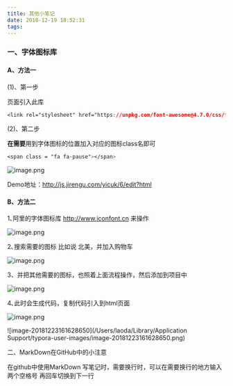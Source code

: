 ```yaml
---
title: 其他小笔记
date: 2018-12-19 18:52:31
tags:
---
```


### 一、字体图标库

#### A、方法一

(1)、第一步

页面引入此库 

```css
<link rel="stylesheet" href="https://unpkg.com/font-awesome@4.7.0/css/font-awesome.min.css"> 
```



(2)、第二步

**在需要**用到字体图标的位置加入对应的图标class名即可

```css
<span class = "fa fa-pause"></span>
```

![image.png](https://upload-images.jianshu.io/upload_images/14339384-2864972db904e3c9.png?imageMogr2/auto-orient/strip%7CimageView2/2/w/1240)



Demo地址：http://js.jirengu.com/yicuk/6/edit?html



#### B、方法二 

 1､阿里的字体图标库 http://www.iconfont.cn 来操作

![image.png](https://upload-images.jianshu.io/upload_images/14339384-6a75857209d8136d.png?imageMogr2/auto-orient/strip%7CimageView2/2/w/1240)



2､搜索需要的图标 比如说 北美，并加入购物车

![image.png](https://upload-images.jianshu.io/upload_images/14339384-7ceb1ee2a2734838.png?imageMogr2/auto-orient/strip%7CimageView2/2/w/1240)

3、并把其他需要的图标，也照着上面流程操作，然后添加到项目中

![image.png](https://upload-images.jianshu.io/upload_images/14339384-9d70dc2dadae109e.png?imageMogr2/auto-orient/strip%7CimageView2/2/w/1240)



4､此时会生成代码，复制代码引入到html页面

![image.png](https://upload-images.jianshu.io/upload_images/14339384-877de67fa4625122.png?imageMogr2/auto-orient/strip%7CimageView2/2/w/1240)

![image-20181223161628650](/Users/laoda/Library/Application Support/typora-user-images/image-20181223161628650.png)



二、MarkDown在GitHub中的小注意

在github中使用MarkDown 写笔记时，需要换行时，可以在需要换行的地方输入两个空格号 再回车切换到下一行